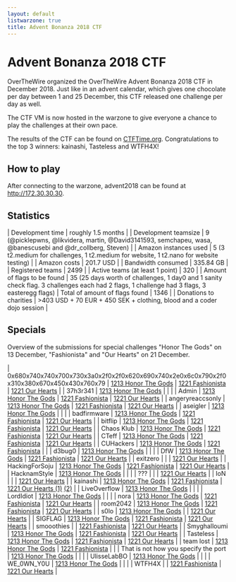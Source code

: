 ```yaml
---
layout: default
listwarzone: true
title: Advent Bonanza 2018 CTF
---
```


Advent Bonanza 2018 CTF
=======================

OverTheWire organized the OverTheWire Advent Bonanza 2018 CTF in December 2018.
Just like in an advent calendar, which gives one chocolate per day between 1 and 25 December,
this CTF released one challenge per day as well.

The CTF VM is now hosted in the warzone to give everyone a chance to play the challenges
at their own pace.

The results of the CTF can be found on [CTFTime.org].
Congratulations to the top 3 winners: kainashi, Tasteless and WTFH4X!

How to play
-----------

After connecting to the warzone, advent2018 can be found at <http://172.30.30.30>.

Statistics
----------

| Development time 					| roughly 1.5 months |
| Development teamsize 				| 9 (@picklepwns, @likvidera, martin, @David3141593, semchapeu, wasa, @banescusebi and @dr_collberg, Steven) |
| Amazon instances used 			| 5 (3 t2.medium for challenges, 1 t2.medium for website, 1 t2.nano for website testing) |
| Amazon costs						| 201.7 USD |
| Bandwidth consumed				| 335.84 GB |
| Registered teams					| 2499 |
| Active teams (at least 1 point) 	| 320 |
| Amount of flags to be found 		| 35 (25 days worth of challenges, 1 day0 and 1 sanity check flag. 3 challenges each had 2 flags, 1 challenge had 3 flags, 3 easteregg flags)
| Total of amount of flags found	| 1346 |
| Donations to charities			| >403 USD + 70 EUR + 450 SEK + clothing, blood and a coder dojo session |


Specials
--------

Overview of the submissions for special challenges "Honor The Gods" on 13 December, "Fashionista" and "Our Hearts" on 21 December.


| 0x680x740x740x700x730x3a0x2f0x2f0x620x690x740x2e0x6c0x790x2f0x310x380x670x450x430x760x79 | [1213 Honor The Gods](???) | [1221 Fashionista](???) | [1221 Our Hearts](???) | 
| 37h3r341 | [1213 Honor The Gods](https://twitter.com/Born2bRiled/status/1075478431226347521) |  |  | 
| Admin | [1213 Honor The Gods](https://twitter.com/StevenVanAcker/status/1073186405193523200) | [1221 Fashionista](https://twitter.com/StevenVanAcker/status/1076106270732701696) | [1221 Our Hearts](https://twitter.com/StevenVanAcker/status/1076109121852792834) | 
| angeryreaccsonly | [1213 Honor The Gods](https://www.youtube.com/watch?time_continue=2&v=wkmko4Fm160) | [1221 Fashionista](https://twitter.com/NAKsecurity/status/1076385263021023233) | [1221 Our Hearts](???) | 
| aseigler | [1213 Honor The Gods](https://www.youtube.com/watch?v=OUoMdAzPGBc&feature=youtu.be) |  |  | 
| badfirmware | [1213 Honor The Gods](https://twitter.com/badfirmware/status/1074058239904501760) | [1221 Fashionista](https://twitter.com/badfirmware/status/1077208181871398912) | [1221 Our Hearts](https://twitter.com/badfirmware/status/1076556106871308289) | 
| bitflip | [1213 Honor The Gods](https://www.youtube.com/watch?v=KV6FaQELpww&feature=youtu.be) | [1221 Fashionista](https://twitter.com/BeetFlip/status/1077573530173214721) | [1221 Our Hearts](https://twitter.com/BeetFlip/status/1077575442670993410) | 
| Chaos Klub | [1213 Honor The Gods](https://twitter.com/xaviergregor/status/1075109110813728769) | [1221 Fashionista](https://twitter.com/xaviergregor/status/1076087196187279360) | [1221 Our Hearts](https://twitter.com/xaviergregor/status/1076093815272996866) | 
| CTeff | [1213 Honor The Gods](https://twitter.com/EFF/status/1075159822125850624) | [1221 Fashionista](https://twitter.com/yomnapple/status/1076342100088811520) | [1221 Our Hearts](https://twitter.com/yomnapple/status/1076342100088811520) | 
| CUHackers | [1213 Honor The Gods](https://twitter.com/sleepunderflow/status/1073375684494585856) | [1221 Fashionista](https://twitter.com/Aaron36577303/status/1078049565473992709) |  | 
| d3bug0 | [1213 Honor The Gods](???) |  |  | 
| DfW | [1213 Honor The Gods](https://twitter.com/frbayart/status/1076495391447633921) | [1221 Fashionista](https://twitter.com/jihefff/status/1076509530492755969) | [1221 Our Hearts](https://twitter.com/frbayart/status/1076563503228641280) | 
| exitzero |  |  | [1221 Our Hearts](https://twitter.com/goal4nd/status/1076156639416340480) | 
| HackingForSoju | [1213 Honor The Gods](https://www.youtube.com/watch?v=4IpGcxd0Ty0) | [1221 Fashionista](https://twitter.com/avlidienbrunn/status/1076116490473099266) | [1221 Our Hearts](https://twitter.com/avlidienbrunn/status/1076116490473099266) | 
| HacknamStyle | [1213 Honor The Gods](https://twitter.com/Snicksie/status/1073311008083578880) |  |  | 
| ??? |  |  | [1221 Our Hearts](https://twitter.com/jaythompson214/status/1076202878216404993) | 
| IoN |  |  | [1221 Our Hearts](https://twitter.com/jwnovak/status/1077224297553412098) | 
| kainashi | [1213 Honor The Gods](https://www.youtube.com/watch?v=p0DwUps-uB8) | [1221 Fashionista](https://twitter.com/Quintenperquin/status/1076472735809916929) | [1221 Our Hearts (1)](https://twitter.com/Quintenperquin/status/1076092094777835522) [(2)](https://twitter.com/rchpmv/status/1076200663204294656) | 
| LiveOverflow | [1213 Honor The Gods](https://twitter.com/LiveOverflow/status/1073325592848818177) |  |  | 
| LordIdiot | [1213 Honor The Gods](https://twitter.com/LordyBaka/status/1074556660721496065) |  |  | 
| nora | [1213 Honor The Gods](https://www.youtube.com/watch?v=c9tPslEeHJs) | [1221 Fashionista](https://twitter.com/Imperiopolis/status/1076749450784104449) | [1221 Our Hearts](https://twitter.com/Imperiopolis/status/1076749450784104449) | 
| room2042 | [1213 Honor The Gods](https://www.youtube.com/watch?time_continue=1&v=_rYIU82vd9Y) | [1221 Fashionista](https://twitter.com/0n3m4ns4rmy/status/1077135974814150657) | [1221 Our Hearts](???) | 
| s0lo | [1213 Honor The Gods](https://twitter.com/Solo25529265/status/1074637202125152258) |  | [1221 Our Hearts](???) | 
| SIGFLAG | [1213 Honor The Gods](https://www.youtube.com/watch?v=iqFIssUBZIo) | [1221 Fashionista](https://twitter.com/SIGFLAG_CTF/status/1076441541596598272) | [1221 Our Hearts](https://twitter.com/SIGFLAG_CTF/status/1076257774814851072) | 
| smooothies |  | [1221 Fashionista](https://twitter.com/emeliewidegren/status/1076110323860549632) | [1221 Our Hearts](https://twitter.com/emeliewidegren/status/1076091982060105728) | 
| Smyghalloumi | [1213 Honor The Gods](https://www.youtube.com/watch?v=vBJQUO1ngYI) | [1221 Fashionista](https://twitter.com/August_Moebius/status/1076100527195332608) | [1221 Our Hearts](https://twitter.com/August_Moebius/status/1076088482362208256) | 
| Tasteless | [1213 Honor The Gods](https://twitter.com/foxTN/status/1074425675765948421) | [1221 Fashionista](https://twitter.com/TeamTasteless/status/1077304328761892864) | [1221 Our Hearts](https://twitter.com/TeamTasteless/status/1077496232224964609) | 
| team lost | [1213 Honor The Gods](https://twitter.com/LostBoy62798263/status/1074185661362491393) | [1221 Fashionista](https://twitter.com/LostBoy62798263/status/1076880548776169477) |  | 
| That is not how you specify the port | [1213 Honor The Gods](https://imgur.com/a/0jgnFMK) | | |
| UlisseLabBO | [1213 Honor The Gods](https://twitter.com/LabUlisse/status/1073923198645886976) |  |  | 
| WE_0WN_Y0U | [1213 Honor The Gods](https://www.youtube.com/watch?v=nBPYHFAdxug) |  |  | 
| WTFH4X | | [1221 Fashionista](https://wtfh4x.com/otw.jpg) | [1221 Our Hearts](???) |


[CTFTime.org]: https://ctftime.org/event/721
